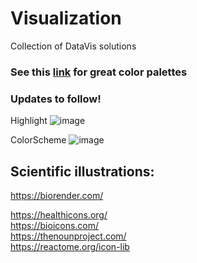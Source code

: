 # Visualization
Collection of DataVis solutions

### See this [link](https://github.com/BlakeRMills/MetBrewer) for great color palettes   

### Updates to follow!

Highlight ![image](https://user-images.githubusercontent.com/58993468/171341083-aba72523-6bb7-4bbb-b92b-4ed2ec816972.png)

ColorScheme ![image](https://user-images.githubusercontent.com/58993468/171341239-8fd13ecc-8a52-4291-b46f-23045da1abae.png)

## Scientific illustrations:
https://biorender.com/    

https://healthicons.org/   
https://bioicons.com/   
https://thenounproject.com/   
https://reactome.org/icon-lib   
